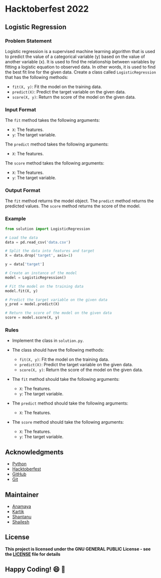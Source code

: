 # Hacktoberfest 2022

## Logistic Regression

### Problem Statement

Logistic regression is a supervised machine learning algorithm that is used to predict the value of a categorical variable (y) based on the value of another variable (x). It is used to find the relationship between variables by fitting a logistic equation to observed data. In other words, it is used to find the best fit line for the given data. Create a class called `LogisticRegression` that has the following methods:

- `fit(X, y)`: Fit the model on the training data.
- `predict(X)`: Predict the target variable on the given data.
- `score(X, y)`: Return the score of the model on the given data.

### Input Format

The `fit` method takes the following arguments:

- `X`: The features.
- `y`: The target variable.

The `predict` method takes the following arguments:

- `X`: The features.

The `score` method takes the following arguments:

- `X`: The features.
- `y`: The target variable.

### Output Format

The `fit` method returns the model object.
The `predict` method returns the predicted values.
The `score` method returns the score of the model.

### Example

```python
from solution import LogisticRegression

# Load the data
data = pd.read_csv('data.csv')

# Split the data into features and target
X = data.drop('target', axis=1)

y = data['target']

# Create an instance of the model
model = LogisticRegression()

# Fit the model on the training data
model.fit(X, y)

# Predict the target variable on the given data
y_pred = model.predict(X)

# Return the score of the model on the given data
score = model.score(X, y)
```

### Rules

- Implement the class in `solution.py`.
- The class should have the following methods:
    - `fit(X, y)`: Fit the model on the training data.
    - `predict(X)`: Predict the target variable on the given data.
    - `score(X, y)`: Return the score of the model on the given data.

- The `fit` method should take the following arguments:
    - `X`: The features.
    - `y`: The target variable.

- The `predict` method should take the following arguments:
    - `X`: The features.

- The `score` method should take the following arguments:
    - `X`: The features.
    - `y`: The target variable.

## Acknowledgments
- [Python](https://www.python.org/)
- [Hacktoberfest](https://hacktoberfest.digitalocean.com/)
- [GitHub](https://github.com)
- [Git](https://git-scm.com/)

## Maintainer
- [Anamaya](https://www.linkedin.com/in/anamaya1729/)
- [Kartik](https://github.com/kartik007007)
- [Shantanu](https://github.com/neutralWire)
- [Shailesh](https://github.com/ShaileshKumar007)

## License
**This project is licensed under the GNU GENERAL PUBLIC License - see the [LICENSE](../../LICENSE) file for details**

## Happy Coding! :smile: :tada: